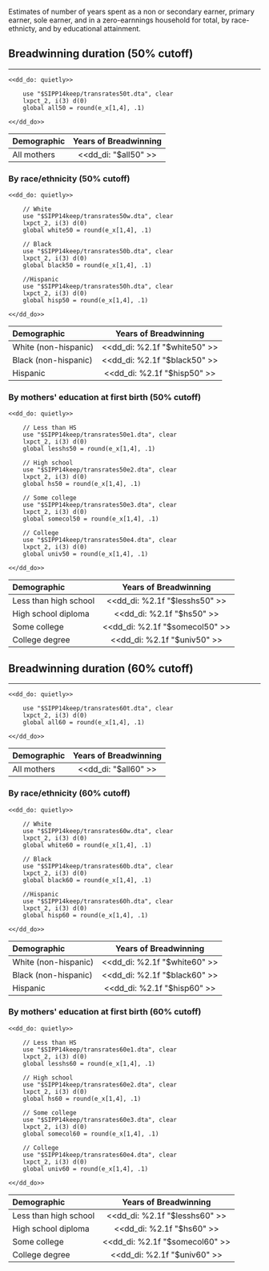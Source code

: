 Estimates of number of years spent as a non or secondary earner, primary earner, sole earner, and in a zero-earnnings household for total, by race-ethnicty, and by educational attainment.


## Breadwinning duration (50% cutoff)
--------------------------------------------------------------------------------

~~~~
<<dd_do: quietly>>

	use "$SIPP14keep/transrates50t.dta", clear
	lxpct_2, i(3) d(0)
	global all50 = round(e_x[1,4], .1)

<</dd_do>>
~~~~


|Demographic  							|Years of Breadwinning                |
|:--------------------------------------|:-----------------------------------:|
|All mothers						    | <<dd_di: "$all50" >>                |


### By race/ethnicity (50% cutoff)

~~~~
<<dd_do: quietly>>

	// White
	use "$SIPP14keep/transrates50w.dta", clear
	lxpct_2, i(3) d(0)
	global white50 = round(e_x[1,4], .1)

	// Black
	use "$SIPP14keep/transrates50b.dta", clear
	lxpct_2, i(3) d(0)
	global black50 = round(e_x[1,4], .1)

	//Hispanic
	use "$SIPP14keep/transrates50h.dta", clear
	lxpct_2, i(3) d(0)
	global hisp50 = round(e_x[1,4], .1)

<</dd_do>>
~~~~

|Demographic  							| Years of Breadwinning              |
|:--------------------------------------|:----------------------------------:|
White (non-hispanic)                    | <<dd_di: %2.1f "$white50" >>  	 |
Black (non-hispanic)                    | <<dd_di: %2.1f "$black50" >>  	 |
Hispanic                     	        | <<dd_di: %2.1f "$hisp50" >>  		 |


### By mothers' education at first birth (50% cutoff)

~~~~
<<dd_do: quietly>>

	// Less than HS
	use "$SIPP14keep/transrates50e1.dta", clear
	lxpct_2, i(3) d(0)
	global lesshs50 = round(e_x[1,4], .1)

	// High school
	use "$SIPP14keep/transrates50e2.dta", clear
	lxpct_2, i(3) d(0)
	global hs50 = round(e_x[1,4], .1)

	// Some college
	use "$SIPP14keep/transrates50e3.dta", clear
	lxpct_2, i(3) d(0)
	global somecol50 = round(e_x[1,4], .1)

	// College
	use "$SIPP14keep/transrates50e4.dta", clear
	lxpct_2, i(3) d(0)
	global univ50 = round(e_x[1,4], .1)

<</dd_do>>
~~~~

|Demographic  							| Years of Breadwinning              |
|:--------------------------------------|:----------------------------------:|
Less than high school                   | <<dd_di: %2.1f "$lesshs50" >>  	 |
High school diploma                     | <<dd_di: %2.1f "$hs50" >>  		 |
Some college                   	        | <<dd_di: %2.1f "$somecol50" >>  	 |
College degree                 	        | <<dd_di: %2.1f "$univ50" >>  	     |



## Breadwinning duration (60% cutoff)
--------------------------------------------------------------------------------

~~~~
<<dd_do: quietly>>

	use "$SIPP14keep/transrates60t.dta", clear
	lxpct_2, i(3) d(0)
	global all60 = round(e_x[1,4], .1)

<</dd_do>>
~~~~


|Demographic  							|Years of Breadwinning                |
|:--------------------------------------|:-----------------------------------:|
|All mothers						    | <<dd_di: "$all60" >>                |


### By race/ethnicity (60% cutoff)

~~~~
<<dd_do: quietly>>

	// White
	use "$SIPP14keep/transrates60w.dta", clear
	lxpct_2, i(3) d(0)
	global white60 = round(e_x[1,4], .1)

	// Black
	use "$SIPP14keep/transrates60b.dta", clear
	lxpct_2, i(3) d(0)
	global black60 = round(e_x[1,4], .1)

	//Hispanic
	use "$SIPP14keep/transrates60h.dta", clear
	lxpct_2, i(3) d(0)
	global hisp60 = round(e_x[1,4], .1)

<</dd_do>>
~~~~

|Demographic  							| Years of Breadwinning              |
|:--------------------------------------|:----------------------------------:|
White (non-hispanic)                    | <<dd_di: %2.1f "$white60" >>  	 |
Black (non-hispanic)                    | <<dd_di: %2.1f "$black60" >>  	 |
Hispanic                     	        | <<dd_di: %2.1f "$hisp60" >>  		 |


### By mothers' education at first birth (60% cutoff)

~~~~
<<dd_do: quietly>>

	// Less than HS
	use "$SIPP14keep/transrates60e1.dta", clear
	lxpct_2, i(3) d(0)
	global lesshs60 = round(e_x[1,4], .1)

	// High school
	use "$SIPP14keep/transrates60e2.dta", clear
	lxpct_2, i(3) d(0)
	global hs60 = round(e_x[1,4], .1)

	// Some college
	use "$SIPP14keep/transrates60e3.dta", clear
	lxpct_2, i(3) d(0)
	global somecol60 = round(e_x[1,4], .1)

	// College
	use "$SIPP14keep/transrates60e4.dta", clear
	lxpct_2, i(3) d(0)
	global univ60 = round(e_x[1,4], .1)

<</dd_do>>
~~~~

|Demographic  							| Years of Breadwinning              |
|:--------------------------------------|:----------------------------------:|
Less than high school                   | <<dd_di: %2.1f "$lesshs60" >>  	 |
High school diploma                     | <<dd_di: %2.1f "$hs60" >>  		 |
Some college                   	        | <<dd_di: %2.1f "$somecol60" >>  	 |
College degree                 	        | <<dd_di: %2.1f "$univ60" >>  	     |
